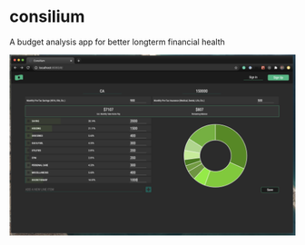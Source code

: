 # consilium
A budget analysis app for better longterm financial health

![](/public/dashboard.png?raw=true)
